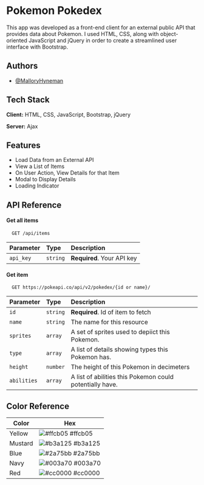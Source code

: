 
# Pokemon Pokedex

This app was developed as a front-end client for an external public API that provides data about Pokemon. I used HTML, CSS, along with object-oriented JavaScript and jQuery in order to create a streamlined user interface with Bootstrap.
## Authors

- [@MalloryHyneman](https://www.github.com/mhyneman8)

  
## Tech Stack

**Client:** HTML, CSS, JavaScript, Bootstrap, jQuery

**Server:** Ajax

  
## Features

- Load Data from an External API
- View a List of Items
- On User Action, View Details for that Item
- Modal to Display Details
- Loading Indicator

  
## API Reference

#### Get all items

```http
  GET /api/items
```

| Parameter | Type     | Description                |
| :-------- | :------- | :------------------------- |
| `api_key` | `string` | **Required**. Your API key |

#### Get item

```http
  GET https://pokeapi.co/api/v2/pokedex/{id or name}/
```

| Parameter | Type     | Description                       |
| :-------- | :------- | :-------------------------------- |
| `id`      | `string` | **Required**. Id of item to fetch |
| `name`      | `string` | The name for this resource |
| `sprites`      | `array` | A set of sprites used to depiict this Pokemon. |
| `type`      | `array` | A list of details showing types this Pokemon has. |
| `height`      | `number` | The height of this Pokemon in decimeters |
| `abilities`      | `array` | A list of abilities this Pokemon could potentially have. |





  ## Color Reference

| Color             | Hex                                                                |
| ----------------- | ------------------------------------------------------------------ |
| Yellow | ![#ffcb05](https://via.placeholder.com/10/ffcb05?text=+) #ffcb05 |
| Mustard | ![#b3a125](https://via.placeholder.com/10/b3a125?text=+) #b3a125 |
| Blue | ![#2a75bb](https://via.placeholder.com/10/2a75bb?text=+) #2a75bb |
| Navy | ![#003a70](https://via.placeholder.com/10/003a70?text=+) #003a70 |
| Red | ![#cc0000](https://via.placeholder.com/10/cc0000?text=+) #cc0000 |

